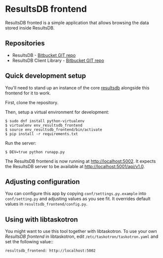 # ResultsDB frontend

ResultsDB fronted is a simple application that allows browsing the data stored inside ResultsDB.

## Repositories

* ResultsDB - [Bitbucket GIT repo](https://bitbucket.org/fedoraqa/resultsdb)
* ResultsDB Client Library - [Bitbucket GIT repo](https://bitbucket.org/fedoraqa/resultsdb_api)

## Quick development setup

You'll need to stand up an instance of the core
[resultsdb](https://bitbucket.org/fedoraqa/resultsdb) alongside this frontend
for it to work.

First, clone the repository.

Then, setup a virtual environment for development:

    $ sudo dnf install python-virtualenv
    $ virtualenv env_resultsdb_frontend
    $ source env_resultsdb_frontend/bin/activate
    $ pip install -r requirements.txt

Run the server:

    $ DEV=true python runapp.py

The ResultsDB frontend is now running at <http://localhost:5002>. It expects
the ResultsDB server to be available at <http://localhost:5001/api/v1.0>.

## Adjusting configuration

You can configure this app by copying `conf/settings.py.example` into
`conf/setting.py` and adjusting values as you see fit. It overrides default
values in `resultsdb_frontend/config.py`.

## Using with libtaskotron

You might want to use this tool together with libtaskotron. To use your own
*ResultsDB frontend* in libtaskotron, edit `/etc/taskotron/taskotron.yaml` and
set the following value::

    resultsdb_frontend: http://localhost:5002
